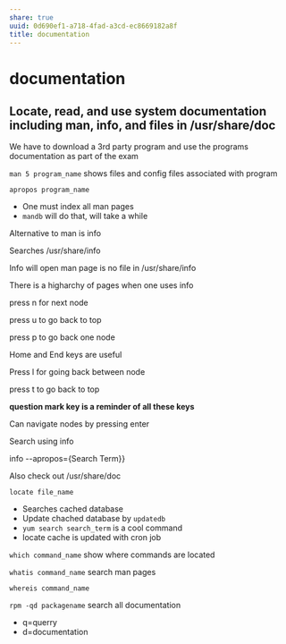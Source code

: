 ```yaml
---
share: true
uuid: 0d690ef1-a718-4fad-a3cd-ec8669182a8f
title: documentation
---
```

# documentation
Locate, read, and use system documentation including man, info, and files in /usr/share/doc
-------------------------------------------------------------------------------------------

We have to download a 3rd party program and use the programs documentation as part of the exam

`man 5 program_name` shows files and config files associated with program

`apropos program_name`

*   One must index all man pages
*   `mandb` will do that, will take a while

Alternative to man is info

Searches /usr/share/info

Info will open man page is no file in /usr/share/info

There is a higharchy of pages when one uses info

press n for next node

press u to go back to top

press p to go back one node

Home and End keys are useful

Press l for going back between node

press t to go back to top

**question mark key is a reminder of all these keys**

Can navigate nodes by pressing enter

Search using info

info --apropos={Search Term}}

Also check out /usr/share/doc

`locate file_name`

*   Searches cached database
*   Update chached database by `updatedb`
*   `yum search search_term` is a cool command
*   locate cache is updated with cron job

`which command_name` show where commands are located

`whatis command_name` search man pages

`whereis command_name`

`rpm -qd packagename` search all documentation

*   q=querry
*   d=documentation